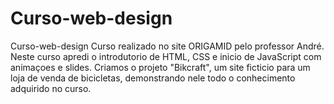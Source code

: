 # Curso-web-design
Curso-web-design
Curso realizado no site ORIGAMID pelo professor André. Neste curso apredi o introdutorio de HTML, CSS e inicio de JavaScript com animaçoes e slides.
Criamos o projeto "Bikcraft", um site ficticio para um loja de venda de bicicletas, demonstrando nele todo o conhecimento adquirido no curso.
